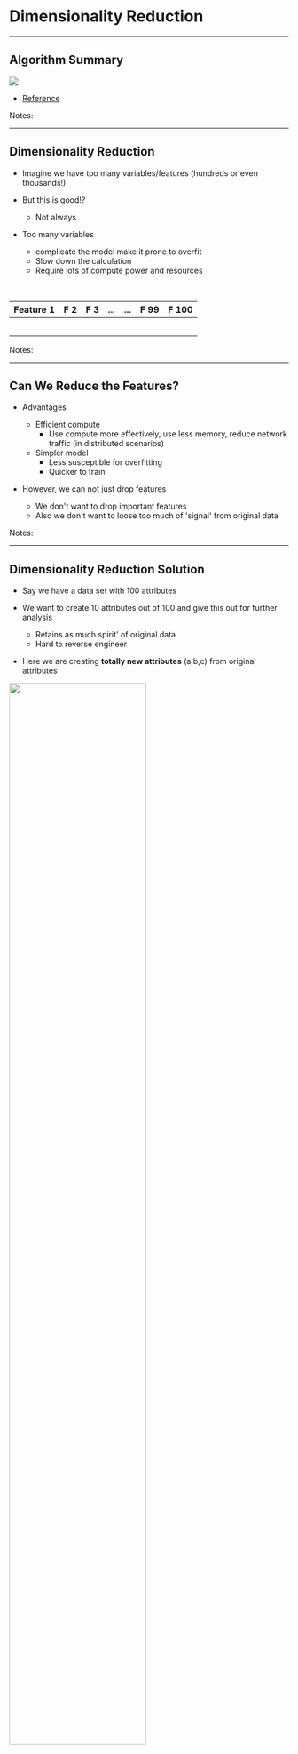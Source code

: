 
# Dimensionality Reduction

---

## Algorithm Summary

<img src="../../assets/images/machine-learning/algorithm-summary-unsupervised-dimensionality-reduction-1.png"  style="max-width:70%;"/><!-- {"left" : 1.59, "top" : 2.43, "height" : 8.85, "width" : 14.32} -->

* [Reference](http://machinelearningmastery.com/supervised-and-unsupervised-machine-learning-algorithms/)

Notes:

---

## Dimensionality Reduction

* Imagine we have too many variables/features (hundreds or even thousands!)

* But this is good!?
     - Not always

* Too many variables
    - complicate the model make it prone to overfit
    - Slow down the calculation
    - Require lots of compute power and resources

<br/>

| Feature 1 | F 2 | F 3 | ... | ... | F 99 | F  100 |
|-----------|-----|-----|-----|-----|------|--------|
|           |     |     |     |     |      |        |
|           |     |     |     |     |      |  &nbsp;|

<!-- {"left" : 1.02, "top" : 7.38, "height" : 2.33, "width" : 15.47} -->

Notes:

---

## Can We Reduce the Features?

* Advantages
    - Efficient compute
        - Use compute more effectively, use less memory, reduce network traffic (in distributed scenarios)
    - Simpler model
        - Less susceptible for overfitting
        - Quicker to train

* However, we can not just drop features
     - We don't want to drop important features
     - Also we don't want to loose too much of 'signal' from original data

Notes:

---

## Dimensionality Reduction Solution

* Say we have a data set with 100 attributes

* We want to create 10 attributes out of 100 and give this out for further analysis
     - Retains as much spirit' of original data
     - Hard to reverse engineer

* Here we are creating **totally new attributes** (a,b,c) from original attributes

<img src="../../assets/images/machine-learning/dimensionality-reduction-2.png" style="width:70%;"/><!-- {"left" : 3.57, "top" : 6.23, "height" : 4.81, "width" : 10.36} -->

Notes:

---

## Analogy: Dimension Reduction

<img src="../../assets/images/machine-learning/dimensionality-reduction-2.png" style="width:50%;float:right;"/><!-- {"left" : 3.57, "top" : 6.23, "height" : 4.81, "width" : 10.36} -->

* Think of 'Dimension Reduction' like making a fruit smoothie.

* We throw in all the fruits in the blender, and the final outcome is different than original fruits, but still has the 'flavors' of original fruits

<img src="../../assets/images/machine-learning/dimensionality-reduction-5.png" style="width:90%;clear:both;"/><!-- {"left" : 3.57, "top" : 6.23, "height" : 4.81, "width" : 10.36} -->

---

## Analogy: Image Resolution Reduction

* You want to email / SMS a beautiful sunset photo

* original image is 10 MB - high resolution

* SMS program will resize / reduce resolution for sending
     - Smaller size, but still maintains the image

<img src="../../assets/images/machine-learning/dimensionality-reduction-3-beach.png" style="width:50%;"/><!-- {"left" : 3.55, "top" : 5.08, "height" : 5.84, "width" : 9.96} -->

Notes:

Image "Sunset at Mauii, Hawaii",  credit: Sujee Maniyam (author) - used with permission

---

## Benefits of Dimension Reduction

* **Efficient computation**
    - With reduced feature-set computation takes less resources (memory/cpu)

* **Data masking**
    - Since original data is reduced to completely new features, original sensitive data is no longer visible

<img src="../../assets/images/machine-learning/3rd-party/dimensionality-reduction-1.png" style="width:50%;float:right;"/><!-- {"left" : 2.73, "top" : 6.8, "height" : 3.95, "width" : 12.04} -->

* **Eliminate duplicate data**
    - When multiple datasets are merged there may be duplicates
    - Here is an example of 'height' recorded in feet and cm.
    - Dimension reduction will eliminate dupe data

Notes:

---

# Principal Component Analysis (PCA)

---

## Algorithm Summary

<img src="../../assets/images/machine-learning/algorithm-summary-unsupervised-dimensionality-reduction-PCA-1.png" style="max-width:70%;"/><!-- {"left" : 2.24, "top" : 2.83, "height" : 8.05, "width" : 13.01} -->

* [Reference](http://machinelearningmastery.com/supervised-and-unsupervised-machine-learning-algorithms/)

Notes:

---

## Principal Component Analysis (PCA)

* Not all dimensions are equally interesting.Can we reduce the  **'dimensionality** ' of data,  **without loosing too much information** ?

* PCA does just that

* It finds low-dimensional representation of data that contains as much as possible of  **variation**

* PCA seeks a small number of dimensions that are as  **interesting**  as possible

* **Interesting**  is measured by the amount that the observations vary along each dimension

<img src="../../assets/images/machine-learning/PCA-14.png" style="max-width:70%;"/><!-- {"left" : 1.91, "top" : 7.35, "height" : 2.98, "width" : 13.67} -->

Notes:

---

## Understanding Eigen Vectors / Values

<img src="../../assets/images/machine-learning/PCA-10.png" style="width:30%;float:right;"/><!-- {"left" : 1.91, "top" : 7.35, "height" : 2.98, "width" : 13.67} -->
<img src="../../assets/images/machine-learning/eigen-vector-1.png" style="width:30%;float:right;clear:both;"/><!-- {"left" : 1.91, "top" : 7.35, "height" : 2.98, "width" : 13.67} -->

* Let's consider an example data, we have 3 dimensional data

* That is  3 variables --> 3 Eigen vectors; So number of Eigen vectors = number of dimensions

* EigenVector is a direction - vertical, horizontal, 45' degrees ..etc

* EigenValue is a number - denoting how much 'variance' in the data in that vector's direction

* Eigen Vector and Eigen Value go together(E Vector,   E Value)

* EigenVector with highest EigenValue (meaning lot of variance in that direction)  becomes a Principal Component

Notes:

---

## Eigen Vector Example

<img src="../../assets/images/machine-learning/PCA-15-eigen-vector-example.png"  style="max-width:50%;float:right;"/><!-- {"left" : 10.45, "top" : 2.35, "height" : 5.54, "width" : 6.75} -->

* Imagine we are in a town with bunch of bars and restaurants

* if we only travel on streets North and East, we wouldn't see most of the restaurants

* But if we walk down the alley way, we will encounter most of the restaurants and bars

* So the alleyway is a better street

---

## PCA Math: Eigen Vectors

* In the plot below, EigenVector (ev1) is shown that crosses the data with 'highest variance'

<img src="../../assets/images/machine-learning/PCA-2-eigen-vector.png"  style="max-width:60%;"/><!-- {"left" : 3.85, "top" : 3.83, "height" : 6.8, "width" : 9.8} -->

Notes:

Image adopted with thanks to: https://georgemdallas.wordpress.com/2013/10/30/principal-component-analysis-4-dummies-eigenvectors-eigenvalues-and-dimension-reduction/

---

## PCA Math: Eigen Vectors

* But we have a 2-dimensional data -> 2 eigen vectors

* To maximize coverage the second EigenVector will be orthogonal (90 degrees) to the first one (ev1)

<img src="../../assets/images/machine-learning/PCA-3-eigen-vector.png"  style="max-width:60%;"/><!-- {"left" : 4.82, "top" : 5.88, "height" : 5.48, "width" : 7.91} -->

Notes:

Image adopted with thanks to: https://georgemdallas.wordpress.com/2013/10/30/principal-component-analysis-4-dummies-eigenvectors-eigenvalues-and-dimension-reduction/

---

## PCA Math: Eigen Vectors

* The EigenVectors have given us more useful axis to frame data

* Remember, the data hasn't changed at all, we are just looking at it from a different perspective

<img src="../../assets/images/machine-learning/PCA-4-eigen-vector.png"  style= "width:40%;"/><!-- {"left" : 10.31, "top" : 2.41, "height" : 4.88, "width" : 6.86} -->

Notes:

Image adopted with thanks to: https://georgemdallas.wordpress.com/2013/10/30/principal-component-analysis-4-dummies-eigenvectors-eigenvalues-and-dimension-reduction/

---

## PCA Example

* Say the original data is 15 dimensions

* Say our 15 Eigen Values are (in descending order)  
    - [  **`25, 22, 15, 13`** , 8, 5, 4, 3, 2, 1, 0.7, 0.5, 0.4,  0.3, 0.1 ]

* We see the first 4 have the biggest values
    - Indicating 4 directions with lots of information

* We have identified our 4 Principal Components (PC)

* We have gone from 15 attributes to 4  (call them PC1, PC2, PC3, PC4)

* First Principal Component (PC1)  has the largest variance (EigenValue)

* Second Principal Component has second largest variance that is uncorrelated to PC1

     - Orthogonal vector to PC1

Notes:

---

## PCA Example: USArrests Data

<img src="../../assets/images/machine-learning/3rd-party/PCA-6-USArrests.png" style="width:40%;float:right;"/><!-- {"left" : 10.81, "top" : 2.4, "height" : 6.18, "width" : 6.18} -->

* Original data has 50 rows,  and 4 columns / dimensions

* PCA was performed after standardizing each variable to have mean zero and standard deviation one

* Here is the data after PCA
    - 2 dimensions (PC1 and PC2)

<img src="../../assets/images/machine-learning/3rd-party/PCA-7-USArrests.png"  style="width:50%;"/><!-- {"left" : 5.09, "top" : 2.05, "height" : 2.59, "width" : 7.32} -->

Notes:

Diagram with thanks to : "An introduction to Statistical Learning" book.

---

## Understanding BiPlot

<img src="../../assets/images/machine-learning/3rd-party/PCA-7-USArrests.png"  style="width:25%;float:right;"/><!-- {"left" : 5.09, "top" : 2.05, "height" : 2.59, "width" : 7.32} -->

<img src="../../assets/images/machine-learning/3rd-party/PCA-8-USArrests-biplot.png"  style="width:45%;float:right;clear:both;"/><!-- {"left" : 10.32, "top" : 1.89, "height" : 6.64, "width" : 6.64} -->

* Biplot displays both

    - Principal Component scores (left & lower axis)

    - And Principal Component loadings (top & right axis)

* States are mapped according their PC1 / PC2 value  (left / lower axis)

* Orange arrows indicated the first 2 PC vectors (axis on top and right)

    - Loading for 'Rape' on PC1 0.54  (top axis)

    - Loading for 'Rape' on PC2 0.17  (right axis)

Notes:

---

## Understanding BiPlot

<img src="../../assets/images/machine-learning/3rd-party/PCA-8-USArrests-biplot.png"  style="width:50%;float:right;"/><!-- {"left" : 11.74, "top" : 1.89, "height" : 5.31, "width" : 5.31} -->

* Crime related variables (Murder, Assault and Rape) are close to each other
* UrbanPop is far from other three
    - Less correlated with others
* States with large PC1 scores have high crime rates
    - California, Nevada, Florida
* States with negative PC1 scores low crime rates
    - North Dakota
* California also high on PC2 indicating more urbanized.While Mississippi and NC are least urbanized
* States close to zero on both components like Indiana have average crime and urbanization

Notes:

---

## Scaling Variables Before PCA

* Left: Scaled data, centered at zero, with standard deviation one
* Right: Unscaled data
* With unscaled data we see 'Assault' having the largest loading on PC1 (b/c it has the highest variance)
* So it is exerting a lot of influence on the data
* So it is recommended to  **scale the data before performing** a PCA
* Diagram with thanks to : "An introduction to Statistical Learning" book.

<img src="../../assets/images/machine-learning/3rd-party/PCA-9-USArrests-biplot.png"  style="width:60%;"/><!-- {"left" : 9.99, "top" : 2.34, "height" : 4.76, "width" : 7.13} -->

Notes:

---

## Evaluating PCA - Scree Plot

* We use a  **scree plot** to understand PCA
* Left chart plots Variance for each PC component.
    - First component (PC1) has the most (62%)
    - Second one PC2 around 25%
    - PC4 hast the least
* Right graph shows 'accumulated' variance when combining PCs.  We are moving towards ONE

<img src="../../assets/images/machine-learning/3rd-party/PCA-9-scree-plot.png" style="width:65%;"/><!-- {"left" : 3.92, "top" : 6.22, "height" : 5.27, "width" : 9.66} -->

Notes:

---

## PCA - Best Practices

<img src="../../assets/images/machine-learning/3rd-party/PCA-scree-plot-2.png" style="width:35%;float:right;"/><!-- {"left" : 9.71, "top" : 2.52, "height" : 3.67, "width" : 7.52} -->

<img src="../../assets/images/machine-learning/PCA-workflow-1.png" style="width:40%;float:right;clear:both;"/><!-- {"left" : 9.71, "top" : 2.52, "height" : 3.67, "width" : 7.52} -->

* How many PC components do I need?
    - Start with PC components that give you enough coverage on variance (say 70%)
    - Then add more PCs until we don't discover any more patterns in the data

* PCA with supervised learning
    - Feed PCA'd data into a Supervised learning algorithm  (e.g. regression or classification)
    - Measure the performance of supervised learning
    - Then tweak the number of PCs if desired

Notes:

---

## PCA - Best Practices - Normalize Data

* Always recommended to scale data before doing PCA

| id | age | salary  |
|----|-----|---------|
| 1  | 32  | 60,000  |
| 2  | 26  | 50,000  |
| 3  | 40  | 100,000 |
| 4  | 37  | 75,000  |

<!-- {"left" : 3.88, "top" : 2.44, "height" : 2.5, "width" : 9.75} -->

* In this data variables are all in different ranges
     - Age: 26- 40
     - Salary: 50,000 - 100,000

* Typically we scale between 0 to 1

---

## Can we Restore Original Data from PCA?

<img src="../../assets/images/machine-learning/PCA-10-restoring-reduced-data.png" style="width:30%;float:right;"/><!-- {"left" : 11.93, "top" : 2.26, "height" : 4.06, "width" : 5.22} -->

 <img src="../../assets/images/machine-learning/dimensionality-reduction-3-beach.png" style="width:35%;float:right;clear:both;"/><!-- {"left" : 12.03, "top" : 6.97, "height" : 2.94, "width" : 5.02} -->

* Yes, you can restore original data

* If we took all Eigen Vectors, then we can restore the original data exactly

* But usually we only select a few Eigen Vectors -> you will lose some precision

* Apply the same transforms backwards to the new points

* See the beach picture (we can not 100% restore original image from a down-sampled image)

Notes:

---

## When to Use PCA

* Good use of PCA
    - Compression of data for reduce resource requirements
    - Speed up supervised learning
    - Visualizing high dimensional data by reducing it to two dimensional or three dimensional.  A nice example of this [word2vec projector](http://projector.tensorflow.org/).  (Demo this if time permits)

* Bad use of PCA
    - To prevent overfitting
    - Your thinking: less features, less likely to overfit
    - Most likely it is not a good idea, since the data is the same
    - Rather, use regularization parameter lambda (λ) to reduce overfitting

Notes:

---

## PCA + Supervised Learning

<img src="../../assets/images/machine-learning/PCA-workflow-1.png" style="width:40%;float:right;clear:both;"/><!-- {"left" : 9.71, "top" : 2.52, "height" : 3.67, "width" : 7.52} -->

* Use PCA to speed up supervised learning! Why?

* It is easy to get vectors of sizes like 10,000

* Just think of a 100x100 pixel matrix for classification

* With PCA, we may reduce the data to 100 columns of 10,000
    - And run 10 times faster

* So the workflow is

```text
raw data --> PCA --> reduced data --> supervised learning
```

Notes:

---

## PCA: Further Readings


 * ["Internet Cultures of UK"](http://oxis.oii.ox.ac.uk/wp-content/uploads/2014/11/OxIS-2013.pdf) study by Oxford Internet Institute

 * [PCA for dummies](https://georgemdallas.wordpress.com/2013/10/30/principal-component-analysis-4-dummies-eigenvectors-eigenvalues-and-dimension-reduction/) - a nice blog post by George Dallas

 * [Intro to PCA](https://valiancesolutions.com/introduction-to-principal-component-analysis)

Notes:

---

## Implementing PCA

* The following section will demonstrate how to implement PCA
